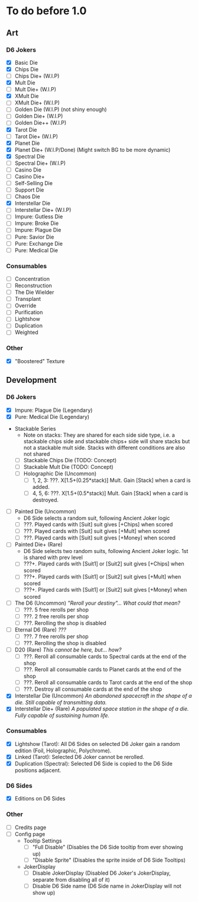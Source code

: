 # To do before 1.0
## Art
### D6 Jokers
- [x] Basic Die 
- [x] Chips Die 
- [ ] Chips Die+ (W.I.P)
- [x] Mult Die 
- [ ] Mult Die+ (W.I.P)
- [x] XMult Die 
- [ ] XMult Die+ (W.I.P)
- [ ] Golden Die (W.I.P) (not shiny enough)
- [ ] Golden Die+ (W.I.P)
- [ ] Golden Die++ (W.I.P)
- [x] Tarot Die 
- [ ] Tarot Die+ (W.I.P)
- [x] Planet Die 
- [x] Planet Die+ (W.I.P/Done) (Might switch BG to be more dynamic)
- [x] Spectral Die 
- [ ] Spectral Die+ (W.I.P)
- [ ] Casino Die
- [ ] Casino Die+
- [ ] Self-Selling Die
- [ ] Support Die
- [ ] Chaos Die
- [x] Interstellar Die
- [ ] Interstellar Die+ (W.I.P)
- [ ] Impure: Gutless Die
- [ ] Impure: Broke Die
- [ ] Impure: Plague Die
- [ ] Pure: Savior Die
- [ ] Pure: Exchange Die
- [ ] Pure: Medical Die
### Consumables
- [ ] Concentration
- [ ] Reconstruction
- [ ] The Die Wielder
- [ ] Transplant
- [ ] Override
- [ ] Purification
- [ ] Lightshow
- [ ] Duplication
- [ ] Weighted
### Other
- [x] "Boostered" Texture

## Development
### D6 Jokers
- [x] Impure: Plague Die (Legendary)
- [x] Pure: Medical Die (Legendary)
- Stackable Series 
  - Note on stacks: They are shared for each side side type, i.e. a stackable chips side and stackable chips+ side will share stacks but not a stackable mult side. Stacks with different conditions are also not shared
  - [ ] Stackable Chips Die (TODO: Concept) 
  - [ ] Stackable Mult Die (TODO: Concept)
  - [ ] Holographic Die (Uncommon) 
    - [ ] 1, 2, 3: ???. X\[1.5+(0.25*stack)\] Mult. Gain \[Stack\] when a card is added. 
    - [ ] 4, 5, 6: ???. X\[1.5+(0.5*stack)\] Mult. Gain \[Stack\] when a card is destroyed. 
- [ ] Painted Die (Uncommon)
  - D6 Side selects a random suit, following Ancient Joker logic
  - [ ] ???. Played cards with \[Suit\] suit gives \[+Chips\] when scored
  - [ ] ???. Played cards with \[Suit\] suit gives \[+Mult\] when scored
  - [ ] ???. Played cards with \[Suit\] suit gives \[+Money\] when scored
- [ ] Painted Die+ (Rare)
  - D6 Side selects two random suits, following Ancient Joker logic. 1st is shared with prev level
  - [ ] ???+. Played cards with \[Suit1\] or \[Suit2\] suit gives \[+Chips\] when scored
  - [ ] ???+. Played cards with \[Suit1\] or \[Suit2\] suit gives \[+Mult\] when scored
  - [ ] ???+. Played cards with \[Suit1\] or \[Suit2\] suit gives \[+Money\] when scored
- [ ] The D6 (Uncommon) *"Reroll your destiny"... What could that mean?*
  - [ ] ???. 5 free rerolls per shop
  - [ ] ???. 2 free rerolls per shop
  - [ ] ???. Rerolling the shop is disabled
- [ ] Eternal D6 (Rare) *???*
  - [ ] ???. 7 free rerolls per shop
  - [ ] ???. Rerolling the shop is disabled
- [ ] D20 (Rare) *This cannot be here, but... how?*
  - [ ] ???. Reroll all consumable cards to Spectral cards at the end of the shop
  - [ ] ???. Reroll all consumable cards to Planet cards at the end of the shop
  - [ ] ???. Reroll all consumable cards to Tarot cards at the end of the shop
  - [ ] ???. Destroy all consumable cards at the end of the shop
- [x] Interstellar Die (Uncommon) *An abandoned spacecraft in the shape of a die. Still capable of transmitting data.*
- [x] Interstellar Die+ (Rare) *A populated space station in the shape of a die. Fully capable of sustaining human life.*
### Consumables
- [x] Lightshow (Tarot): All D6 Sides on selected D6 Joker gain a random edition (Foil, Holographic, Polychrome). 
- [x] Linked (Tarot): Selected D6 Joker cannot be rerolled. 
- [x] Duplication (Spectral): Selected D6 Side is copied to the D6 Side positions adjacent. 
### D6 Sides
- [x] Editions on D6 Sides
### Other
- [ ] Credits page
- [ ] Config page
  - Tooltip Settings
    - [ ] "Full Disable" (Disables the D6 Side tooltip from ever showing up)
    - [ ] "Disable Sprite" (Disables the sprite inside of D6 Side Tooltips)
  - JokerDisplay
    - [ ] Disable JokerDisplay (Disabled D6 Joker's JokerDisplay, separate from disabling all of it)
    - [ ] Disable D6 Side name (D6 Side name in JokerDisplay will not show up)
